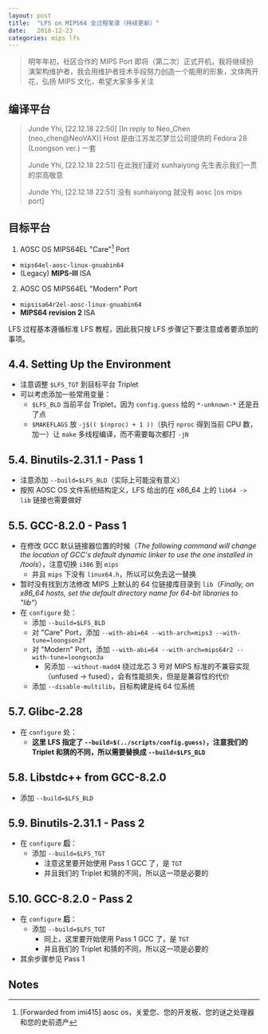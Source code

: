 ```yaml
---
layout: post
title:  "LFS on MIPS64 全过程笔录（持续更新）"
date:   2018-12-23
categories: mips lfs
---
```


> 明年年初，社区合作的 MIPS Port 即将（第二次）正式开机，我将继续扮演架构维护者，我会用维护者技术手段努力创造一个能用的形象，文体两开花，弘扬 MIPS 文化，希望大家多多关注

## 编译平台

> Junde Yhi, [22.12.18 22:50]
> [In reply to Neo_Chen (neo_chen@NeoVAX)]
> Host 是由江苏龙芯梦兰公司提供的 Fedora 28 (Loongson ver.) 一套
>
> Junde Yhi, [22.12.18 22:51]
> 在此我们谨对 sunhaiyong 先生表示我们一贯的崇高敬意
>
> Junde Yhi, [22.12.18 22:51]
> 没有 sunhaiyong 就没有 aosc [os mips port]

## 目标平台

1. AOSC OS MIPS64EL "Care"[^1] Port
  - `mips64el-aosc-linux-gnuabin64`
  - (Legacy) **MIPS-III** ISA
2. AOSC OS MIPS64EL "Modern" Port
  - `mipsisa64r2el-aosc-linux-gnuabin64`
  - **MIPS64 revision 2** ISA

LFS 过程基本遵循标准 LFS 教程，因此我只按 LFS 步骤记下要注意或者要添加的事项。

## 4.4. Setting Up the Environment

- 注意调整 `$LFS_TGT` 到目标平台 Triplet
- 可以考虑添加一些常用变量：
  - `$LFS_BLD` 当前平台 Triplet，因为 `config.guess` 给的 `*-unknown-*` 还是丑了点
  - `$MAKEFLAGS` 放 `-j$(( $(nproc) + 1 ))`（执行 `nproc` 得到当前 CPU 数，加一）让 `make` 多线程编译，而不需要每次都打 `-jN`

## 5.4. Binutils-2.31.1 - Pass 1

- 注意添加 `--build=$LFS_BLD`（实际上可能没有意义）
- 按照 AOSC OS 文件系统结构定义，LFS 给出的在 x86_64 上的 `lib64 -> lib` 链接也需要做好

## 5.5. GCC-8.2.0 - Pass 1

- 在修改 GCC 默认链接器位置的时候（_The following command will change the location of GCC's default dynamic linker to use the one installed in /tools_），注意切换 `i386` 到 `mips`
  - 并且 `mips` 下没有 `linux64.h`，所以可以免去这一替换
- 暂时没有找到方法修改 MIPS 上默认的 64 位链接库目录到 `lib`（_Finally, on x86\_64 hosts, set the default directory name for 64-bit libraries to "lib"_）
- 在 `configure` 处：
  - 添加 `--build=$LFS_BLD`
  - 对 "Care" Port，添加 `--with-abi=64 --with-arch=mips3 --with-tune=loongson2f`
  - 对 "Modern" Port，添加 `--with-abi=64 --with-arch=mips64r2 --with-tune=loongson3a`
    - 另添加 `--without-madd4` 绕过龙芯 3 号对 MIPS 标准的不兼容实现（unfused -> fused），会有性能损失，但是是兼容性的代价
  - 添加 `--disable-multilib`，目标构建是纯 64 位系统

## 5.7. Glibc-2.28

- 在 `configure` 处：
  - **这里 LFS 指定了 `--build=$(../scripts/config.guess)`，注意我们的 Triplet 和猜的不同，所以需要替换成 `--build=$LFS_BLD`**

## 5.8. Libstdc++ from GCC-8.2.0

- 添加 `--build=$LFS_BLD`

## 5.9. Binutils-2.31.1 - Pass 2

- 在 `configure` **后**：
  - 添加 `--build=$LFS_TGT`
    - 注意这里要开始使用 Pass 1 GCC 了，是 `TGT`
    - 并且我们的 Triplet 和猜的不同，所以这一项是必要的

## 5.10. GCC-8.2.0 - Pass 2

- 在 `configure` **后**：
  - 添加 `--build=$LFS_TGT`
    - 同上，这里要开始使用 Pass 1 GCC 了，是 `TGT`
    - 并且我们的 Triplet 和猜的不同，所以这一项是必要的
- 其余步骤参见 Pass 1

## Notes

[^1]: [Forwarded from imi415] aosc os，关爱您、您的开发板、您的谜之处理器和您的史前遗产
